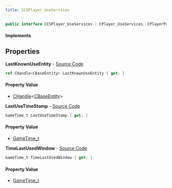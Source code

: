 ```yaml
---
title: CCSPlayer_UseServices
---
```


```csharp
public interface CCSPlayer_UseServices : CPlayer_UseServices, CPlayerPawnComponent, ISchemaClass<CPlayerPawnComponent>, ISchemaClass<CPlayer_UseServices>, ISchemaClass<CCSPlayer_UseServices>, ISchemaField, ISchemaClass, INativeHandle
```

#### Implements

## Properties

**LastKnownUseEntity** - [Source Code](https://github.com/swiftly-solution/swiftlys2/blob/master/managed/src/SwiftlyS2.Generated/Schemas/Interfaces/CCSPlayer_UseServices.cs#L16)

```csharp
ref CHandle<CBaseEntity> LastKnownUseEntity { get; }
```

#### Property Value

- [CHandle](/docs/api/shared/natives/chandle-1)<[CBaseEntity](/docs/api/shared/schemadefinitions/cbaseentity)>

**LastUseTimeStamp** - [Source Code](https://github.com/swiftly-solution/swiftlys2/blob/master/managed/src/SwiftlyS2.Generated/Schemas/Interfaces/CCSPlayer_UseServices.cs#L18)

```csharp
GameTime_t LastUseTimeStamp { get; }
```

#### Property Value

- [GameTime_t](/docs/api/shared/schemadefinitions/gametime_t)

**TimeLastUsedWindow** - [Source Code](https://github.com/swiftly-solution/swiftlys2/blob/master/managed/src/SwiftlyS2.Generated/Schemas/Interfaces/CCSPlayer_UseServices.cs#L20)

```csharp
GameTime_t TimeLastUsedWindow { get; }
```

#### Property Value

- [GameTime_t](/docs/api/shared/schemadefinitions/gametime_t)

